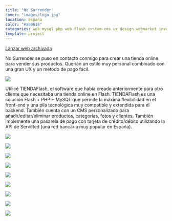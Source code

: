 ```yaml
---
title: "No Surrender"
cover: "images/logo.jpg"
location: España
color: "#ab0616"
categories: web mysql php web flash custom-cms ux design webmarket inverted
template: project
---
```


<p class="align-center">
<a class="btn external" role="button" href="http://work.joanmira.com/webs/nosurrender/" target="_blank">Lanzar web archivada</a>
</p>

No Surrender se puso en contacto conmigo para crear una tienda online para vender sus productos. Querían un estilo muy personal combinado con una gran UX y un método de pago fácil.

![](/work/nosurrender/images/1.png)

Utilicé TIENDAFlash, el software que había creado anteriormente para otro cliente que necesitaba una tienda online en Flash. TIENDAFlash es una solución Flash + PHP + MySQL que permite la máxima flexibilidad en el front-end y una pila tecnológica muy compatible y extendida para el backend. También cuenta con un CMS personalizado para añadir/editar/eliminar productos, categorías, fotos y clientes. También implementé una pasarela de pago con tarjeta de crédito/débito utilizando la API de ServiRed (una red bancaria muy popular en España).

![](/work/nosurrender/images/2.jpg)

![](/work/nosurrender/images/3.jpg)

![](/work/nosurrender/images/4.jpg)

![](/work/nosurrender/images/5.jpg)

![](/work/nosurrender/images/6.jpg)

![](/work/nosurrender/images/7.jpg)

![](/work/nosurrender/images/8.jpg)

![](/work/nosurrender/images/9.jpg)

![](/work/nosurrender/images/10.jpg)
